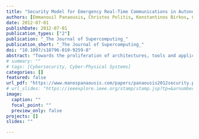 ```yaml
---
title: "Security Model for Emergency Real-Time Communications in Autonomous Networks"
authors: [Emmanouil Panaousis, Christos Politis, Konstantinos Birkos, Christos P Papageorgiou, Tasos Dagiuklas]
date: 2012-07-01
publishDate: 2012-07-01
publication_types: ["2"]
publication: "_The Journal of Supercomputing_"
publication_short: "_The Journal of Supercomputing_"
doi: "10.1007/s10796-010-9259-8"
abstract: "Towards the proliferation of architectures, tools and applications that have the potential to be used during an emergency rescue mission, we present a framework for emergency real-time communication using autonomous networks, called emergency Mobile Ad-hoc Networks (eMANETs). By eMANETs we refer to networks that are deployed in emergency cases where default telecommunications infrastructure has failed. Our goal is to design a security framework that will secure real-time communications during emergency rescue scenarios. The proposed framework consists of a secure routing protocol, intrusion detection provision and security extension for real-time communications using peer-to-peer overlays. We envisage that the results of this work will aid and serve the needs of any society against any event that threatens serious damage to human welfare or to the environment."
# summary: ""
# tags: [Cybersecurity, Cyber-Physical Systems]
categories: []
featured: false
url_pdf: "https://www.manospanaousis.com/papers/panaousis2012security.pdf"
# url_slides: "https://ieeexplore.ieee.org/stamp/stamp.jsp?tp=&arnumber=8894107"
image:
  caption: ""
  focal_point: ""
  preview_only: false
projects: []
slides: ""

---
```

